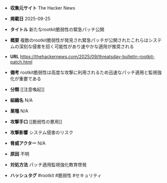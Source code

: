 - **収集元サイト**
The Hacker News

- **掲載日**
2025-09-25

- **タイトル**
新たなrootkit脆弱性の緊急パッチ公開

- **概要**
複数のrootkit脆弱性が発見され緊急パッチが公開されたこれらはシステムの深刻な侵害を招く可能性があり速やかな適用が推奨される

- **URL**
https://thehackernews.com/2025/09/threatsday-bulletin-rootkit-patch.html

- **備考**
rootkit脆弱性は高度な攻撃に利用されるため迅速なパッチ適用と監視強化が重要である

- **分類**
[[注意喚起]]

- **組織名**
N/A

- **業種**
N/A

- **攻撃手口**
[[脆弱性の悪用]]

- **攻撃影響**
システム侵害のリスク

- **脅威アクター**
N/A

- **原因**
不明

- **対処方法**
パッチ適用監視強化教育啓発

- **ハッシュタグ**
#rootkit #脆弱性 #セキュリティ
